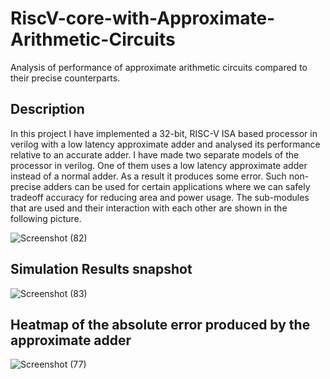 # RiscV-core-with-Approximate-Arithmetic-Circuits
Analysis of performance of approximate arithmetic circuits compared to their precise counterparts.

## Description
In this project I have implemented a 32-bit, RISC-V ISA based processor in verilog with a low latency approximate adder and analysed its performance relative to
an accurate adder. I have made two separate models of the processor in verilog. One of them uses a low latency approximate adder instead of a normal adder. As a result
it produces some error. Such non-precise adders can be used for certain applications where we can safely tradeoff accuracy for reducing area and power usage. The 
sub-modules that are used and their interaction with each other are shown in the following picture.

![Screenshot (82)](https://user-images.githubusercontent.com/92263062/218332253-1fdd301b-46d5-49ff-b189-aa46b0f897f3.png)

## Simulation Results snapshot

![Screenshot (83)](https://user-images.githubusercontent.com/92263062/218335261-af35d574-7c4f-4031-a75b-65fe08cd649c.png)

## Heatmap of the absolute error produced by the approximate adder

![Screenshot (77)](https://user-images.githubusercontent.com/92263062/218334557-6d213076-03ed-4621-a573-35768af7d513.png)
